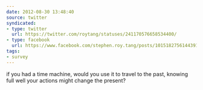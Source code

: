 ```yaml
---
date: 2012-08-30 13:48:40
source: twitter
syndicated:
- type: twitter
  url: https://twitter.com/roytang/statuses/241170576658534400/
- type: facebook
  url: https://www.facebook.com/stephen.roy.tang/posts/10151827561443912
tags:
- survey
---
```


if you had a time machine, would you use it to travel to the past, knowing full well your actions might change the present?